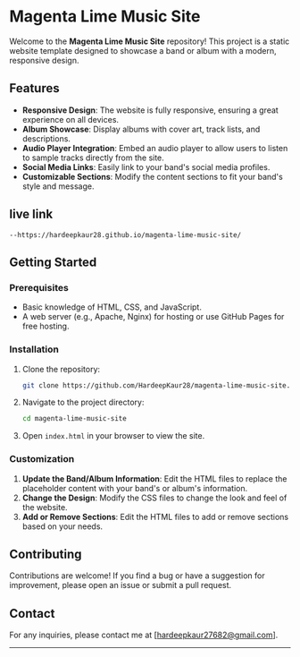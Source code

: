 # Magenta Lime Music Site

Welcome to the **Magenta Lime Music Site** repository! This project is a static website template designed to showcase a band or album with a modern, responsive design.

## Features

- **Responsive Design**: The website is fully responsive, ensuring a great experience on all devices.
- **Album Showcase**: Display albums with cover art, track lists, and descriptions.
- **Audio Player Integration**: Embed an audio player to allow users to listen to sample tracks directly from the site.
- **Social Media Links**: Easily link to your band's social media profiles.
- **Customizable Sections**: Modify the content sections to fit your band's style and message.

## live link 
    --https://hardeepkaur28.github.io/magenta-lime-music-site/
## Getting Started

### Prerequisites

- Basic knowledge of HTML, CSS, and JavaScript.
- A web server (e.g., Apache, Nginx) for hosting or use GitHub Pages for free hosting.

### Installation

1. Clone the repository:
    ```bash
    git clone https://github.com/HardeepKaur28/magenta-lime-music-site.git
    ```
2. Navigate to the project directory:
    ```bash
    cd magenta-lime-music-site
    ```
3. Open `index.html` in your browser to view the site.

### Customization

1. **Update the Band/Album Information**: Edit the HTML files to replace the placeholder content with your band's or album's information.
2. **Change the Design**: Modify the CSS files to change the look and feel of the website.
3. **Add or Remove Sections**: Edit the HTML files to add or remove sections based on your needs.

## Contributing

Contributions are welcome! If you find a bug or have a suggestion for improvement, please open an issue or submit a pull request.


## Contact

For any inquiries, please contact me at [hardeepkaur27682@gmail.com].

---

